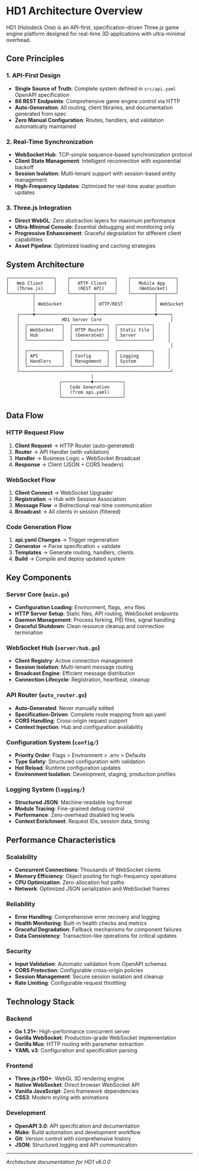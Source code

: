 # HD1 Architecture Overview

HD1 (Holodeck One) is an API-first, specification-driven Three.js game engine platform designed for real-time 3D applications with ultra-minimal overhead.

## Core Principles

### 1. API-First Design
- **Single Source of Truth**: Complete system defined in `src/api.yaml` OpenAPI specification
- **86 REST Endpoints**: Comprehensive game engine control via HTTP
- **Auto-Generation**: All routing, client libraries, and documentation generated from spec
- **Zero Manual Configuration**: Routes, handlers, and validation automatically maintained

### 2. Real-Time Synchronization
- **WebSocket Hub**: TCP-simple sequence-based synchronization protocol
- **Client State Management**: Intelligent reconnection with exponential backoff
- **Session Isolation**: Multi-tenant support with session-based entity management
- **High-Frequency Updates**: Optimized for real-time avatar position updates

### 3. Three.js Integration
- **Direct WebGL**: Zero abstraction layers for maximum performance
- **Ultra-Minimal Console**: Essential debugging and monitoring only
- **Progressive Enhancement**: Graceful degradation for different client capabilities
- **Asset Pipeline**: Optimized loading and caching strategies

## System Architecture

```
┌─────────────────┐    ┌─────────────────┐    ┌─────────────────┐
│   Web Client    │    │   HTTP Client   │    │   Mobile App    │
│   (Three.js)    │    │   (REST API)    │    │   (WebSocket)   │
└─────────┬───────┘    └─────────┬───────┘    └─────────┬───────┘
          │                      │                      │
          │ WebSocket            │ HTTP/REST            │ WebSocket
          │                      │                      │
    ┌─────▼──────────────────────▼──────────────────────▼─────┐
    │                HD1 Server Core                          │
    │  ┌─────────────┐  ┌─────────────┐  ┌─────────────┐     │
    │  │ WebSocket   │  │ HTTP Router │  │ Static File │     │
    │  │ Hub         │  │ (Generated) │  │ Server      │     │
    │  └─────────────┘  └─────────────┘  └─────────────┘     │
    │                                                         │
    │  ┌─────────────┐  ┌─────────────┐  ┌─────────────┐     │
    │  │ API         │  │ Config      │  │ Logging     │     │
    │  │ Handlers    │  │ Management  │  │ System      │     │
    │  └─────────────┘  └─────────────┘  └─────────────┘     │
    └─────────────────────────────────────────────────────────┘
                                │
                    ┌───────────▼───────────┐
                    │   Code Generation     │
                    │   (from api.yaml)     │
                    └───────────────────────┘
```

## Data Flow

### HTTP Request Flow
1. **Client Request** → HTTP Router (auto-generated)
2. **Router** → API Handler (with validation)
3. **Handler** → Business Logic + WebSocket Broadcast
4. **Response** → Client (JSON + CORS headers)

### WebSocket Flow
1. **Client Connect** → WebSocket Upgrader
2. **Registration** → Hub with Session Association
3. **Message Flow** → Bidirectional real-time communication
4. **Broadcast** → All clients in session (filtered)

### Code Generation Flow
1. **api.yaml Changes** → Trigger regeneration
2. **Generator** → Parse specification + validate
3. **Templates** → Generate routing, handlers, clients
4. **Build** → Compile and deploy updated system

## Key Components

### Server Core (`main.go`)
- **Configuration Loading**: Environment, flags, .env files
- **HTTP Server Setup**: Static files, API routing, WebSocket endpoints
- **Daemon Management**: Process forking, PID files, signal handling
- **Graceful Shutdown**: Clean resource cleanup and connection termination

### WebSocket Hub (`server/hub.go`)
- **Client Registry**: Active connection management
- **Session Isolation**: Multi-tenant message routing
- **Broadcast Engine**: Efficient message distribution
- **Connection Lifecycle**: Registration, heartbeat, cleanup

### API Router (`auto_router.go`)
- **Auto-Generated**: Never manually edited
- **Specification-Driven**: Complete route mapping from api.yaml
- **CORS Handling**: Cross-origin request support
- **Context Injection**: Hub and configuration availability

### Configuration System (`config/`)
- **Priority Order**: Flags > Environment > .env > Defaults
- **Type Safety**: Structured configuration with validation
- **Hot Reload**: Runtime configuration updates
- **Environment Isolation**: Development, staging, production profiles

### Logging System (`logging/`)
- **Structured JSON**: Machine-readable log format
- **Module Tracing**: Fine-grained debug control
- **Performance**: Zero-overhead disabled log levels
- **Context Enrichment**: Request IDs, session data, timing

## Performance Characteristics

### Scalability
- **Concurrent Connections**: Thousands of WebSocket clients
- **Memory Efficiency**: Object pooling for high-frequency operations
- **CPU Optimization**: Zero-allocation hot paths
- **Network**: Optimized JSON serialization and WebSocket frames

### Reliability
- **Error Handling**: Comprehensive error recovery and logging
- **Health Monitoring**: Built-in health checks and metrics
- **Graceful Degradation**: Fallback mechanisms for component failures
- **Data Consistency**: Transaction-like operations for critical updates

### Security
- **Input Validation**: Automatic validation from OpenAPI schemas
- **CORS Protection**: Configurable cross-origin policies
- **Session Management**: Secure session isolation and cleanup
- **Rate Limiting**: Configurable request throttling

## Technology Stack

### Backend
- **Go 1.21+**: High-performance concurrent server
- **Gorilla WebSocket**: Production-grade WebSocket implementation
- **Gorilla Mux**: HTTP routing with parameter extraction
- **YAML v3**: Configuration and specification parsing

### Frontend
- **Three.js r150+**: WebGL 3D rendering engine
- **Native WebSocket**: Direct browser WebSocket API
- **Vanilla JavaScript**: Zero framework dependencies
- **CSS3**: Modern styling with animations

### Development
- **OpenAPI 3.0**: API specification and documentation
- **Make**: Build automation and development workflow
- **Git**: Version control with comprehensive history
- **JSON**: Structured logging and API communication

---

*Architecture documentation for HD1 v6.0.0*